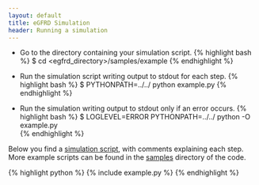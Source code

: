 ```yaml
---
layout: default
title: eGFRD Simulation
header: Running a simulation
---
```



* Go to the directory containing your simulation script.
{% highlight bash %}
$ cd <egfrd_directory>/samples/example
{% endhighlight %}

* Run the simulation script writing output to stdout for each step.
{% highlight bash %}
$ PYTHONPATH=../../ python example.py
{% endhighlight %}

* Run the simulation writing output to stdout only if an error occurs. 
{% highlight bash %}
$ LOGLEVEL=ERROR PYTHONPATH=../../ python -O example.py  
{% endhighlight %}


Below you find a [simulation script](http://github.com/gfrd/gfrd/tree/develop/samples/surfaces/run.py),
with comments explaining each step. More example scripts can be 
found in the [samples](http://github.com/gfrd/gfrd/tree/develop/samples) directory of the code.


{% highlight python %}
{% include example.py %}
{% endhighlight %}



